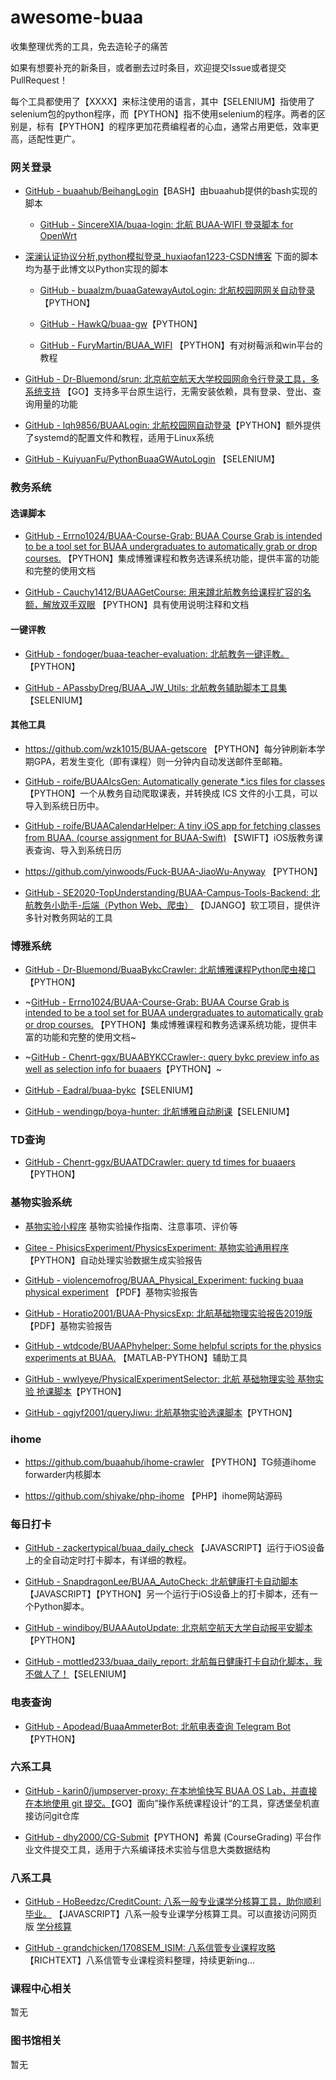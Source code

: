 # awesome-buaa

收集整理优秀的工具，免去造轮子的痛苦

如果有想要补充的新条目，或者删去过时条目，欢迎提交Issue或者提交PullRequest！

每个工具都使用了【XXXX】来标注使用的语言，其中【SELENIUM】指使用了selenium包的python程序，而【PYTHON】指不使用selenium的程序。两者的区别是，标有【PYTHON】的程序更加花费编程者的心血，通常占用更低，效率更高，适配性更广。

### 网关登录

- [GitHub - buaahub/BeihangLogin](https://github.com/buaahub/BeihangLogin)【BASH】由buaahub提供的bash实现的脚本
  
  - [GitHub - SincereXIA/buaa-login: 北航 BUAA-WIFI 登录脚本 for OpenWrt](https://github.com/SincereXIA/buaa-login)

- [深澜认证协议分析,python模拟登录_huxiaofan1223-CSDN博客](https://blog.csdn.net/qq_41797946/article/details/89417722) 下面的脚本均为基于此博文以Python实现的脚本
  
  - [GitHub - buaalzm/buaaGatewayAutoLogin: 北航校园网网关自动登录](https://github.com/buaalzm/buaaGatewayAutoLogin)【PYTHON】
  
  - [GitHub - HawkQ/buaa-gw](https://github.com/HawkQ/buaa-gw)【PYTHON】
  
  - [GitHub - FuryMartin/BUAA_WIFI](https://github.com/FuryMartin/BUAA_WIFI) 【PYTHON】有对树莓派和win平台的教程

- [GitHub - Dr-Bluemond/srun: 北京航空航天大学校园网命令行登录工具，多系统支持](https://github.com/Dr-Bluemond/srun) 【GO】支持多平台原生运行，无需安装依赖，具有登录、登出、查询用量的功能

- [GitHub - lqh9856/BUAALogin: 北航校园网自动登录](https://github.com/lqh9856/BUAALogin)【PYTHON】额外提供了systemd的配置文件和教程，适用于Linux系统

- [GitHub - KuiyuanFu/PythonBuaaGWAutoLogin](https://github.com/KuiyuanFu/PythonBuaaGWAutoLogin) 【SELENIUM】

### 教务系统

#### 选课脚本

- [GitHub - Errno1024/BUAA-Course-Grab: BUAA Course Grab is intended to be a tool set for BUAA undergraduates to automatically grab or drop courses.](https://github.com/Errno1024/BUAA-Course-Grab) 【PYTHON】集成博雅课程和教务选课系统功能，提供丰富的功能和完整的使用文档

- [GitHub - Cauchy1412/BUAAGetCourse: 用来蹲北航教务给课程扩容的名额，解放双手双眼](https://github.com/Cauchy1412/BUAAGetCourse) 【PYTHON】具有使用说明注释和文档

#### 一键评教

- [GitHub - fondoger/buaa-teacher-evaluation: 北航教务一键评教。](https://github.com/fondoger/buaa-teacher-evaluation)【PYTHON】

- [GitHub - APassbyDreg/BUAA_JW_Utils: 北航教务辅助脚本工具集](https://github.com/APassbyDreg/BUAA_JW_Utils)【SELENIUM】

#### 其他工具

- https://github.com/wzk1015/BUAA-getscore 【PYTHON】每分钟刷新本学期GPA，若发生变化（即有课程）则一分钟内自动发送邮件至邮箱。

- [GitHub - roife/BUAAIcsGen: Automatically generate *.ics files for classes](https://github.com/roife/BUAAIcsGen) 【PYTHON】一个从教务自动爬取课表，并转换成 ICS 文件的小工具，可以导入到系统日历中。

- [GitHub - roife/BUAACalendarHelper: A tiny iOS app for fetching classes from BUAA. (course assignment for BUAA-Swift)](https://github.com/roife/BUAACalendarHelper) 【SWIFT】iOS版教务课表查询、导入到系统日历

- https://github.com/yinwoods/Fuck-BUAA-JiaoWu-Anyway 【PYTHON】

- [GitHub - SE2020-TopUnderstanding/BUAA-Campus-Tools-Backend: 北航教务小助手-后端（Python Web、爬虫）](https://github.com/SE2020-TopUnderstanding/BUAA-Campus-Tools-Backend) 【DJANGO】软工项目，提供许多针对教务网站的工具

### 博雅系统

- [GitHub - Dr-Bluemond/BuaaBykcCrawler: 北航博雅课程Python爬虫接口](https://github.com/Dr-Bluemond/BuaaBykcCrawler)【PYTHON】

- ~[GitHub - Errno1024/BUAA-Course-Grab: BUAA Course Grab is intended to be a tool set for BUAA undergraduates to automatically grab or drop courses.](https://github.com/Errno1024/BUAA-Course-Grab) 【PYTHON】集成博雅课程和教务选课系统功能，提供丰富的功能和完整的使用文档~

- ~[GitHub - Chenrt-ggx/BUAABYKCCrawler-: query bykc preview info as well as selection info for buaaers](https://github.com/Chenrt-ggx/BUAABYKCCrawler-)【PYTHON】~

- [GitHub - Eadral/buaa-bykc](https://github.com/Eadral/buaa-bykc)【SELENIUM】

- [GitHub - wendingp/boya-hunter: 北航博雅自动刷课](https://github.com/wendingp/boya-hunter)【SELENIUM】

### TD查询

- [GitHub - Chenrt-ggx/BUAATDCrawler: query td times for buaaers](https://github.com/Chenrt-ggx/BUAATDCrawler)【PYTHON】

### 基物实验系统

- [基物实验小程序](https://www.wzk.plus/project/phyexp/) 基物实验操作指南、注意事项、评价等

- [Gitee - PhisicsExperiment/PhysicsExperiment: 基物实验通用程序](https://gitee.com/PhisicsExperiment/PhysicsExperiment) 【PYTHON】自动处理实验数据生成实验报告

- [GitHub - violencemofrog/BUAA_Physical_Experiment: fucking buaa physical experiment](https://github.com/violencemofrog/BUAA_Physical_Experiment) 【PDF】基物实验报告

- [GitHub - Horatio2001/BUAA-PhysicsExp: 北航基础物理实验报告2019版](https://github.com/Horatio2001/BUAA-PhysicsExp) 【PDF】基物实验报告

- [GitHub - wtdcode/BUAAPhyhelper: Some helpful scripts for the physics experiments at BUAA.](https://github.com/wtdcode/BUAAPhyhelper) 【MATLAB-PYTHON】辅助工具

- [GitHub - wwlyeye/PhysicalExperimentSelector: 北航 基础物理实验 基物实验 抢课脚本](https://github.com/wwlyeye/PhysicalExperimentSelector)【PYTHON】

- [GitHub - qgjyf2001/queryJiwu: 北航基物实验选课脚本](https://github.com/qgjyf2001/queryJiwu)【PYTHON】

### ihome

- https://github.com/buaahub/ihome-crawler 【PYTHON】TG频道ihome forwarder内核脚本

- https://github.com/shiyake/php-ihome  【PHP】ihome网站源码

### 每日打卡

- [GitHub - zackertypical/buaa_daily_check](https://github.com/zackertypical/buaa_daily_check) 【JAVASCRIPT】运行于iOS设备上的全自动定时打卡脚本，有详细的教程。

- [GitHub - SnapdragonLee/BUAA_AutoCheck: 北航健康打卡自动脚本](https://github.com/SnapdragonLee/BUAA_AutoCheck) 【JAVASCRIPT】【PYTHON】另一个运行于iOS设备上的打卡脚本，还有一个Python脚本。

- [GitHub - windiboy/BUAAAutoUpdate: 北京航空航天大学自动报平安脚本](https://github.com/windiboy/BUAAAutoUpdate)【PYTHON】

- [GitHub - mottled233/buaa_daily_report: 北航每日健康打卡自动化脚本，我不做人了！](https://github.com/mottled233/buaa_daily_report)【SELENIUM】

### 电表查询

- [GitHub - Apodead/BuaaAmmeterBot: 北航电表查询 Telegram Bot](https://github.com/Apodead/BuaaAmmeterBot)【PYTHON】

### 六系工具

- [GitHub - karin0/jumpserver-proxy: 在本地愉快写 BUAA OS Lab，并直接在本地使用 git 提交。](https://github.com/karin0/jumpserver-proxy)【GO】面向”操作系统课程设计“的工具，穿透堡垒机直接访问git仓库

- [GitHub - dhy2000/CG-Submit](https://github.com/dhy2000/CG-Submit)【PYTHON】希冀 (CourseGrading) 平台作业文件提交工具，适用于六系编译技术实验与信息大类数据结构

### 八系工具

- [GitHub - HoBeedzc/CreditCount: 八系一般专业课学分核算工具，助你顺利毕业。](https://github.com/HoBeedzc/CreditCount) 【JAVASCRIPT】八系一般专业课学分核算工具。可以直接访问网页版 [学分核算](https://cc.hobeedzc.cn) 

- [GitHub - grandchicken/1708SEM_ISIM: 八系信管专业课程攻略](https://github.com/grandchicken/1708SEM_ISIM) 【RICHTEXT】八系信管专业课程资料整理，持续更新ing...

### 课程中心相关

暂无

### 图书馆相关

暂无
